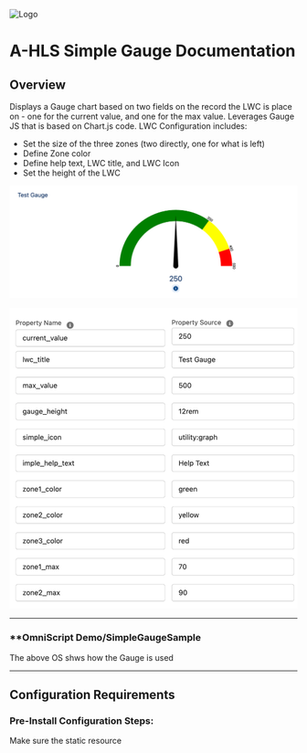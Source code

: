 ![Logo](./images/ahlsbanner.png)

# A-HLS Simple Gauge Documentation

## Overview

Displays a Gauge chart based on two fields on the record the LWC is place on - one for the current value, and one for the max value.  Leverages Gauge JS that is based on Chart.js code.  LWC Configuration includes:

- Set the size of the three zones (two directly, one for what is left)
- Define Zone color
- Define help text, LWC title, and LWC Icon
- Set the height of the LWC



![simpleGauge](./images/simpleGauge.png)



![simpleGaugeSetup](./images/simpleGaugeSetup.png)



* * *

### **OmniScript Demo/SimpleGaugeSample

The above OS shws how the Gauge is used

* * *

## Configuration Requirements

### Pre-Install Configuration Steps:

Make sure the static resource 
